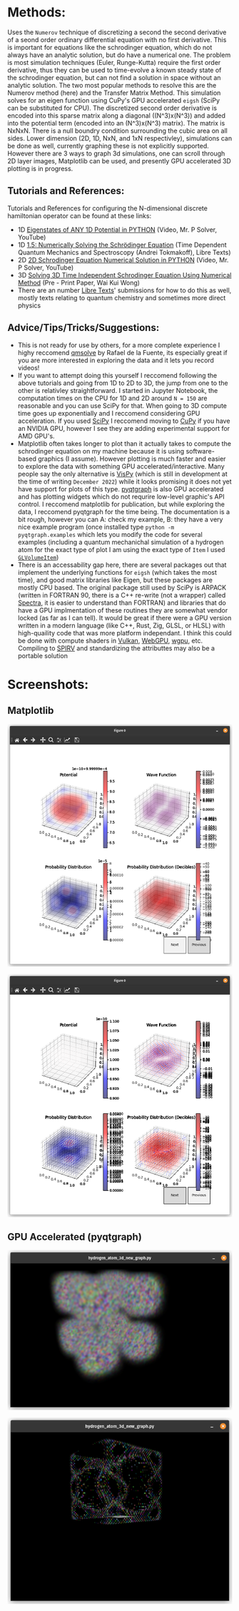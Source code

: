 # Methods: 
Uses the `Numerov` technique of discretizing a second the second derivative of a seond order ordinary differential equation with no first derivative. This is important for equations like the schrodinger equation, which do not always have an analytic solution, but do have a numerical one. The problem is most simulation techniques (Euler, Runge-Kutta) require the first order derivative, thus they can be used to time-evolve a known steady state of the schrodinger equation, but can not find a solution in space without an analytic solution. The two most popular methods to resolve this are the Numerov method (here) and the Transfer Matrix Method. This simulation solves for an eigen function using CuPy's GPU accelerated `eigsh` (SciPy can be substituted for CPU). The discretized second order derivative is encoded into this sparse matrix along a diagonal ((N^3)x(N^3)) and added into the potential term (encoded into an (N^3)x(N^3) matrix). The matrix is NxNxN. There is a null boundry condition surrounding the cubic area on all sides. Lower dimension (2D, 1D, NxN, and 1xN respectivley), simulations can be done as well, currently graphing these is not explicitly supported. However there are 3 ways to graph 3d simulations, one can scroll through 2D layer images, Matplotlib can be used, and presently GPU accelerated 3D plotting is in progress.



## Tutorials and References: 
Tutorials and References for configuring the N-dimensional discrete hamiltonian operator can be found at these links: 
- 1D [Eigenstates of ANY 1D Potential in PYTHON](https://youtu.be/ay0zZ8SUMSk) (Video, Mr. P Solver, YouTube)
- 1D [1.5: Numerically Solving the Schrödinger Equation](https://chem.libretexts.org/Bookshelves/Physical_and_Theoretical_Chemistry_Textbook_Maps/Time_Dependent_Quantum_Mechanics_and_Spectroscopy_(Tokmakoff)/01:_Overview_of_Time-Independent_Quantum_Mechanics/1.05:_Numerically_Solving_the_Schrodinger_Equation) (Time Dependent Quantum Mechanics and Spectroscopy (Andrei Tokmakoff), Libre Texts)
- 2D [2D Schrodinger Equation Numerical Solution in PYTHON](https://youtu.be/DF1SnjXZcbM) (Video, Mr. P Solver, YouTube)
- 3D [Solving 3D Time Independent Schrodinger Equation Using Numerical Method](http://dx.doi.org/10.13140/RG.2.2.13878.01602/1) (Pre - Print Paper, Wai Kui Wong)
- There are an number [Libre Texts](https://libretexts.org/)' submissions for how to do this as well, mostly texts relating to quantum chemistry and sometimes more direct physics 

## Advice/Tips/Tricks/Suggestions: 
- This is not ready for use by others, for a more complete experience I highy reccomend [qmsolve](https://github.com/quantum-visualizations/qmsolve) by Rafael de la Fuente, its especially great if you are more interested in exploring the data and it lets you record videos!
- If you want to attempt doing this yourself I reccomend following the above tutorials and going from 1D to 2D to 3D, the jump from one to the other is relativley straightforward. I started in Jupyter Notebook, the computation times on the CPU for 1D and 2D around `N = 150` are reasonable and you can use SciPy for that. When going to 3D compute time goes up exponentially and I reccomend considering GPU acceleration. If you used [SciPy](https://scipy.org/) I reccomend moving to [CuPy](https://cupy.dev/) if you have an NVIDIA GPU, however I see they are adding experimental support for AMD GPU's.
- Matplotlib often takes longer to plot than it actually takes to compute the schrodinger equation on my machine because it is using software-based graphics (I assume). However plotting is much faster and easier to explore the data with something GPU accelerated/interactive. Many people say the only alternative is [VisPy](https://vispy.org/) (which is still in development at the time of writing `December 2022`) while it looks promising it does not yet have support for plots of this type. [pyqtgraph](https://www.pyqtgraph.org/) is also GPU accelerated and has plotting widgets which do not requrire low-level graphic's API control. I reccomend matplotlib for publication, but while exploring the data, I reccomend pyqtgraph for the time being. The documentation is a bit rough, however you can A: check my example, B: they have a very nice example program (once installed type `python -m pyqtgraph.examples` which lets you modify the code for several examples (including a quantum mechanichal simulation of a hydrogen atom for the exact type of plot I am using the exact type of `Item` I used [`GLVolumeItem`](https://pyqtgraph.readthedocs.io/en/latest/api_reference/3dgraphics/glvolumeitem.html))
- There is an accessability gap here, there are several packages out that implement the underlying functions for `eigsh` (which takes the most time), and good matrix libraries like Eigen, but these packages are mostly CPU based. The original package still used by SciPy is ARPACK (written in FORTRAN 90, there is a C++ re-write (not a wrapper) called [Spectra](https://github.com/yixuan/spectra), it is easier to understand than FORTRAN) and libraries that do have a GPU implmentation of these routines they are somewhat vendor locked (as far as I can tell). It would be great if there were a GPU version written in a modern language (like C++, Rust, Zig, GLSL, or HLSL) with high-quaility code that was more platform independant. I think this could be done with compute shaders in [Vulkan](https://www.vulkan.org/), [WebGPU](https://gpuweb.github.io/gpuweb/), [wgpu](https://wgpu.rs/), etc. Compiling to [SPIRV](https://www.khronos.org/opengl/wiki/SPIR-V) and standardizing the attributtes may also be a portable solution

# Screenshots: 
## Matplotlib
![Image](ScreenshotsAndGraphs/Screenshot_from_2022_12_10_00_43_22.png)

![Image](ScreenshotsAndGraphs/Screenshot_from_2022_12_10_00_53_54.png)
## GPU Accelerated (pyqtgraph)
![Image](ScreenshotsAndGraphs/Screenshot_from_2022_12_10_10_49_21.png)

![Image](ScreenshotsAndGraphs/Screenshot_from_2022_12_10_10_50_33.png)
